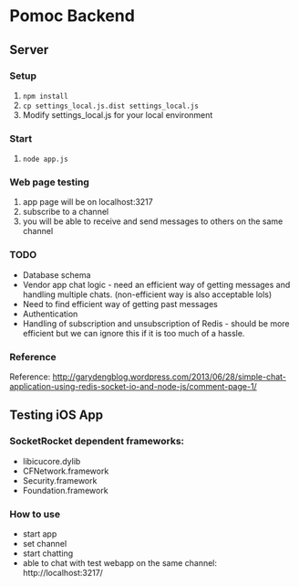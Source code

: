 # Pomoc Backend

## Server
### Setup
1. `npm install`
2. `cp settings_local.js.dist settings_local.js`
3. Modify settings_local.js for your local environment

### Start
1. `node app.js`

### Web page testing
1. app page will be on localhost:3217
2. subscribe to a channel
3. you will be able to receive and send messages to others on the same channel

### TODO
- Database schema
- Vendor app chat logic - need an efficient way of getting messages and handling multiple chats. (non-efficient way is also acceptable lols)
- Need to find efficient way of getting past messages
- Authentication
- Handling of subscription and unsubscription of Redis - should be more efficient but we can ignore this if it is too much of a hassle.

### Reference
Reference: http://garydengblog.wordpress.com/2013/06/28/simple-chat-application-using-redis-socket-io-and-node-js/comment-page-1/

## Testing iOS App
### SocketRocket dependent frameworks:
- libicucore.dylib
- CFNetwork.framework
- Security.framework
- Foundation.framework

### How to use
- start app
- set channel
- start chatting
- able to chat with test webapp on the same channel: http://localhost:3217/

